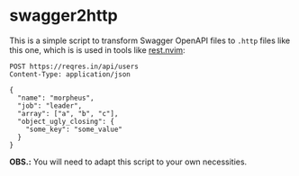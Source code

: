 # swagger2http
This is a simple script to transform Swagger OpenAPI files to `.http` files like this one, which is is used in tools like [rest.nvim](https://github.com/rest-nvim/rest.nvim):

~~~http
POST https://reqres.in/api/users
Content-Type: application/json

{
  "name": "morpheus",
  "job": "leader",
  "array": ["a", "b", "c"],
  "object_ugly_closing": {
    "some_key": "some_value"
  }
}
~~~

**OBS.:** You will need to adapt this script to your own necessities.
